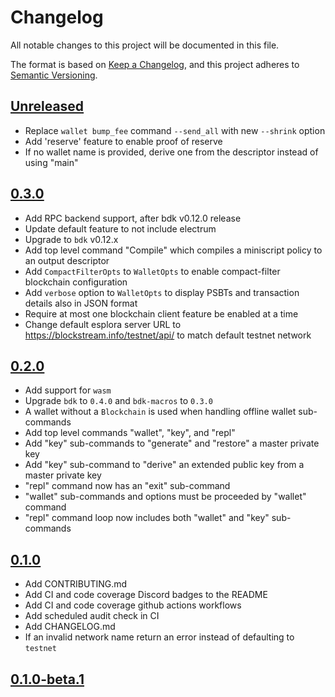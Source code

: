 # Changelog
All notable changes to this project will be documented in this file.

The format is based on [Keep a Changelog](https://keepachangelog.com/en/1.0.0/),
and this project adheres to [Semantic Versioning](https://semver.org/spec/v2.0.0.html).

## [Unreleased]

- Replace `wallet bump_fee` command `--send_all` with new `--shrink` option
- Add 'reserve' feature to enable proof of reserve
- If no wallet name is provided, derive one from the descriptor instead of using "main"

## [0.3.0]

- Add RPC backend support, after bdk v0.12.0 release
- Update default feature to not include electrum
- Upgrade to `bdk` v0.12.x
- Add top level command "Compile" which compiles a miniscript policy to an output descriptor
- Add `CompactFilterOpts` to `WalletOpts` to enable compact-filter blockchain configuration
- Add `verbose` option to `WalletOpts` to display PSBTs and transaction details also in JSON format
- Require at most one blockchain client feature be enabled at a time
- Change default esplora server URL to https://blockstream.info/testnet/api/ to match default testnet network

## [0.2.0]

- Add support for `wasm`
- Upgrade `bdk` to `0.4.0` and `bdk-macros` to `0.3.0`
- A wallet without a `Blockchain` is used when handling offline wallet sub-commands
- Add top level commands "wallet", "key", and "repl"
- Add "key" sub-commands to "generate" and "restore" a master private key
- Add "key" sub-command to "derive" an extended public key from a master private key
- "repl" command now has an "exit" sub-command
- "wallet" sub-commands and options must be proceeded by "wallet" command
- "repl" command loop now includes both "wallet" and "key" sub-commands

## [0.1.0]

- Add CONTRIBUTING.md
- Add CI and code coverage Discord badges to the README
- Add CI and code coverage github actions workflows
- Add scheduled audit check in CI
- Add CHANGELOG.md
- If an invalid network name return an error instead of defaulting to `testnet`

## [0.1.0-beta.1]

[unreleased]: https://github.com/bitcoindevkit/bdk-cli/compare/v0.3.0...HEAD
[0.3.0]: https://github.com/bitcoindevkit/bdk-cli/compare/v0.2.0...v0.3.0
[0.2.0]: https://github.com/bitcoindevkit/bdk-cli/compare/v0.1.0...v0.2.0
[0.1.0]: https://github.com/bitcoindevkit/bdk-cli/compare/0.1.0-beta.1...v0.1.0
[0.1.0-beta.1]: https://github.com/bitcoindevkit/bdk-cli/compare/84a02e35...0.1.0-beta.1
